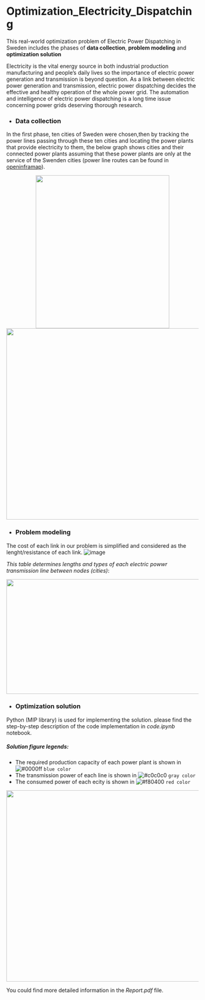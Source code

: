 # Optimization_Electricity_Dispatching
This real-world optimization problem of Electric Power Dispatching in Sweden includes the phases of **data collection**, **problem modeling** and **optimization solution**

Electricity is the vital energy source in both industrial production manufacturing and people’s daily lives so the importance of electric power generation and transmission is beyond question. As a link between electric power generation and transmission, electric power dispatching decides the effective and healthy operation of the whole power grid.
The automation and intelligence of electric power dispatching is a long time issue concerning power grids deserving thorough research.

* ### Data collection
In the first phase, ten cities of Sweden were chosen,then by tracking the power lines passing through these ten cities and locating the power plants that provide electricity to them, the below graph shows cities and their connected power plants assuming that these power plants are only at the service of the Swenden cities (power line routes can be found in [openinframap](https://openinframap.org/#5.38/62.287/16.149)).
<p align="center">
  
<img src="https://github.com/niushamir/Optimization_Electricity_Dispatching/blob/main/Images/Sweden%20Map.jpg" width="350" height="400">
  
<img src="https://github.com/niushamir/Optimization_Electricity_Dispatching/blob/main/Images/Graph.jpg" width="900" height="500">


</p>
   
* ### Problem modeling
The cost of each link in our problem is simplified and considered as the lenght/resistance of each link.
![image](https://user-images.githubusercontent.com/40741680/125347218-e6eb7e00-e36f-11eb-93a5-a062c33153e6.png)

*This table determines lengths and types of each electric powwr transmission line between nodes (cities)*:
<p align="center">
  
<img src="https://user-images.githubusercontent.com/40741680/125337205-f49b0680-e363-11eb-940f-5e3d077d8005.png" width="800" height="300">
  </p>
  
  * ### Optimization solution
  Python (MIP library) is used for implementing the solution. please find the step-by-step description of the code implementation in *code.ipynb* notebook.
  ##### Solution figure legends:	
  - The required production capacity of each power plant is shown in ![#0000ff](https://via.placeholder.com/15/0000ff/000000?text=+) `blue color`
  - The transmission power of each line is shown in ![#c0c0c0](https://via.placeholder.com/15/c0c0c0/000000?text=+) `gray color`
  - The consumed power of each ecity is shown in ![#f80400](https://via.placeholder.com/15/f80400/000000?text=+) `red color`
  <p align="center">
  
<img src="https://github.com/niushamir/Optimization_Electricity_Dispatching/blob/main/Images/Solution.jpg" width="900" height="500">
  </p>
  
  
You could find more detailed information in the *Report.pdf* file.
